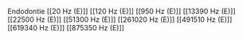 Endodontie
[[20 Hz (E)]]
[[120 Hz (E)]]
[[950 Hz (E)]]
[[13390 Hz (E)]]
[[22500 Hz (E)]]
[[51300 Hz (E)]]
[[261020 Hz (E)]]
[[491510 Hz (E)]]
[[619340 Hz (E)]]
[[875350 Hz (E)]]